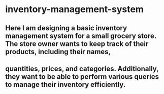 # inventory-management-system
## Here I am designing a basic inventory management system for a small grocery store. The store owner wants to keep track of their products, including their names, 
## quantities, prices, and categories. Additionally, they want to be able to perform various queries to manage their inventory efficiently.
